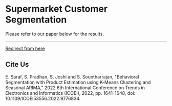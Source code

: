 # Supermarket Customer Segmentation
Please refer to our paper below for the results.

<hr>

<a href="https://ieeexplore.ieee.org/document/9776834">Redirect from here</a>
<h2>Cite Us</h2>
E. Saraf, S. Pradhan, S. Joshi and S. Sountharrajan, "Behavioral Segmentation with Product Estimation using K-Means Clustering and Seasonal ARIMA," 2022 6th International Conference on Trends in Electronics and Informatics (ICOEI), 2022, pp. 1641-1648, doi: 10.1109/ICOEI53556.2022.9776834.
